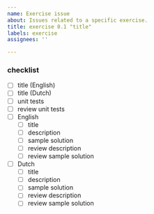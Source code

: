 ```yaml
---
name: Exercise issue
about: Issues related to a specific exercise.
title: exercise 0.1 "title"
labels: exercise
assignees: ''

---
```


### checklist

- [ ] title (English)
- [ ] title (Dutch)
- [ ] unit tests
- [ ] review unit tests
- [ ] English
  - [ ] title
  - [ ] description
  - [ ] sample solution
  - [ ] review description
  - [ ] review sample solution
- [ ] Dutch
  - [ ] title
  - [ ] description
  - [ ] sample solution
  - [ ] review description
  - [ ] review sample solution
